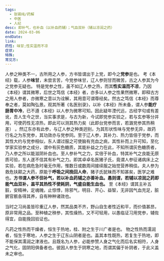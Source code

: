```yaml
---
tags:
  - 张锡纯/药解
  - 中医
  - 人纪
desc: 即补气，也补血（以补血药辅）；气血双补（辅以凉润之药）
date: 2024-03-06
endDate: 
link: 
药性: 味甘;性实温而不凉
症状: 
特殊: 
常见方:
---
```



人参之种类不一，古所用之人参，方书皆谓出于上党，即今之**党参**是也。
考《本经》载，人参**味甘**，未尝言苦，今党参味甘，辽人参则甘而微苦，古之人参其为今之党参无疑也。
特是党参之性，虽不如辽人参之热，而其**性实温而不凉**，乃因《本经》谓其微寒，后世之笃信《本经》者，亦多以人参之性果然微寒，即释古方之用人参者，亦微寒之意以为诠解，其用意可谓尊经矣。然古之笃信《本经》而尊奉之者，莫如陶弘景。观其所著《名医别录》，以补《本经》所未备，谓人参**能疗肠胃中冷**，已不遵《本经》以人参为微寒可知。因此疑年湮代远，古经字句或有差讹，吾人生今之世，当实事求是，与古为新，今试即党参实验之，若与玄参等分并用，可使药性无凉热，即此可以测其热力矣（此即台党参而言，若潞党参其热稍差） 。然辽东亦有此参，与辽人参之种类迥别，为其形状性味与党参无异，故药行名之为东党参，其功效亦与党参同。至于辽人参，其补力、热力皆倍于党参，而其性大约与党参相似，东人谓过服之可使脑有充血之病，其性补而上升可知，至化学家实验参之成分，谓中有灰色糖质，其能补益之力在此，不知所谓灰色糖质者，乃人参之所以能滋阴补血也。至人参补气之力，实倍于补血，特其补气之良能无原质可验，东人遂不信其有补气之力。即其卓卓名医猪子氏，竟谓人参征诸病床上之实验，若在病危急时毫无作用，惟数日或数周间接续服之始觉营养稍佳。夫人参为救危扶颠之大药，原能于**呼吸之间挽回人命**，猪子氏犹昧而不知甚矣，医学之难也。**方书谓人参不但补气，若以补血药辅之亦善补血。愚则谓，若辅以凉润之药即能气血双补，盖平其热性不使耗阴，气盛自能生血也。** 至《本经》谓其主补五脏，安精神，定魂魄，止惊悸，除邪气，明目、开心、益智，无非因气血充足，脏腑官骸各得其养，自有种种诸效也。

当时之习尚虽皆珍重辽人参，然其品类不齐，野山自生者性近和平，而价值甚昂，原非常用之品。至种植之秧参，其性燥热，又不可轻用，以愚临证习用党参，辅佐得宜，自能挽回验证也。

凡药之性热而干燥者，恒生于热地，桂、附之生于川广者是也。
物之性热而濡润者，恒生于寒地，人参之生于辽东山阴者是也。盖其本性既热，若复生于热地，即不能保其濡润之津液也。且既名为人参，必能参赞人身之气化而后名实相符，人身之气化，固阴阳俱备者也。彼因人参生于阴寒之地，而谓其偏于补阴者，于此义盖未之审也。



